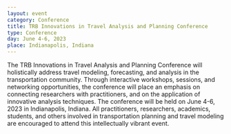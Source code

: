 ```yaml
---
layout: event
category: Conference
title: TRB Innovations in Travel Analysis and Planning Conference
type: Conference
day: June 4-6, 2023
place: Indianapolis, Indiana
---
```

The TRB Innovations in Travel Analysis and Planning Conference will holistically address travel modeling, forecasting, and analysis in the transportation community. Through interactive workshops, sessions, and networking opportunities, the conference will place an emphasis on connecting researchers with practitioners, and on the application of innovative analysis techniques.  The conference will be held on June 4-6, 2023 in Indianapolis, Indiana.  All practitioners, researchers, academics, students, and others involved in transportation planning and travel modeling are encouraged to attend this intellectually vibrant event.
